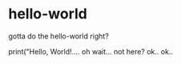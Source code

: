 # hello-world

gotta do the hello-world right? 

print("Hello, World!.... oh wait... not here?  ok.. ok.. 

